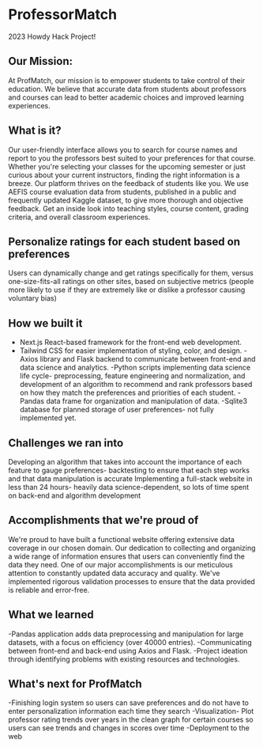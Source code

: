 # ProfessorMatch

2023 Howdy Hack Project!

## Our Mission:
At ProfMatch, our mission is to empower students to take control of their education. We believe that accurate data from students about professors and courses can lead to better academic choices and improved learning experiences.

## What is it?
Our user-friendly interface allows you to search for course names and report to you the professors best suited to your preferences for that course. Whether you're selecting your classes for the upcoming semester or just curious about your current instructors, finding the right information is a breeze. Our platform thrives on the feedback of students like you. We use AEFIS course evaluation data from students, published in a public and frequently updated Kaggle dataset, to give more thorough and objective feedback. Get an inside look into teaching styles, course content, grading criteria, and overall classroom experiences.

## Personalize ratings for each student based on preferences 
Users can dynamically change and get ratings specifically for them, versus one-size-fits-all ratings on other sites, based on subjective metrics (people more likely to use if they are extremely like or dislike a professor causing voluntary bias)

## How we built it
- Next.js React-based framework for the front-end web development.
- Tailwind CSS for easier implementation of styling, color, and design.
-Axios library and Flask backend to communicate between front-end and data science and analytics.
-Python scripts implementing data science life cycle- preprocessing, feature engineering and normalization, and development of an algorithm to recommend and rank professors based on how they match the preferences and priorities of each student.
-Pandas data frame for organization and manipulation of data.
-Sqlite3 database for planned storage of user preferences- not fully implemented yet.

## Challenges we ran into
Developing an algorithm that takes into account the importance of each feature to gauge preferences- backtesting to ensure that each step works and that data manipulation is accurate
Implementing a full-stack website in less than 24 hours- heavily data science-dependent, so lots of time spent on back-end and algorithm development

## Accomplishments that we're proud of
We're proud to have built a functional website offering extensive data coverage in our chosen domain. Our dedication to collecting and organizing a wide range of information ensures that users can conveniently find the data they need. One of our major accomplishments is our meticulous attention to constantly updated data accuracy and quality. We've implemented rigorous validation processes to ensure that the data provided is reliable and error-free.

## What we learned
-Pandas application adds data preprocessing and manipulation for large datasets, with a focus on efficiency (over 40000 entries).
-Communicating between front-end and back-end using Axios and Flask.
-Project ideation through identifying problems with existing resources and technologies.

## What's next for ProfMatch
-Finishing login system so users can save preferences and do not have to enter personalization information each time they search
-Visualization- Plot professor rating trends over years in the clean graph for certain courses so users can see trends and changes in scores over time
-Deployment to the web 


